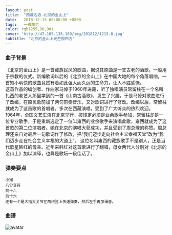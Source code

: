 ```yaml
---
layout: post
title:  "西藏名歌-北京的金山上"
date:   2018-12-15 08:00:00 +0800
tags:   一级曲目
color: rgb(255,90,90)
cover: 'http://47.105.135.189/img/201812/1215-0.jpg'
subtitle: '北京的金山上光芒照四方'
---
```


### 曲子背景
《北京的金山上》是一首藏族民风的歌曲，据说其原曲是一支古老的酒歌，一般用于宗教的仪式。新编歌词以后的《北京的金山上》在中国大地的每个角落唱响，一首短小明快的歌曲竟然有着如此强大而久远的生命力，让人不胜感慨。  
这首作品的编创者、作曲家马倬于1960年进藏，听了独唱演员常留柱在一个名叫扎西的老艺人那里学到的一首《山南古酒歌》，发生了兴趣，于是马倬对歌曲进行了改编，在原民歌前加了两句前奏音乐，又对歌词进行了修改。改编以后，常留柱就成为了这首歌的首唱者，多次在西藏演唱，受到了广大听众的热烈欢迎。  
1964年，全国文艺汇演在北京举行，按规定必须是业余歌手参加，常留柱却是一位专业歌手，于是重新选定了一位叫雍西的业余歌手来演唱此歌，雍西就成为了这首歌的第二位演唱者。她在北京的演唱大获成功，并且受到了周总理的称赞。周总理还亲自对最后一句歌词作了修改，把“我们迈步走向社会主义幸福天堂”改为“我们迈步走在社会主义幸福的大道上”。 
这位名叫雍西的藏族歌手不是别人，正是当代歌星韩红的母亲。近年来韩红对这首歌进行了翻唱，母女两代人分别对《北京的金山上》加以演绎，也算是歌坛一段佳话了。  

### 弹奏要点
```
小撮
八分音符
前十六
后十六
还有一个是大指大关节在两根弦上快速弹奏，然后左手再加滑音。
```
### 曲谱
![avatar](http://47.105.135.189/img/201812/1215-1.jpg)
